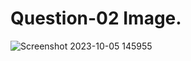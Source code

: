 # Question-02 Image.
![Screenshot 2023-10-05 145955](https://github.com/Khush0031/pw-skills-full-stack-web-dev-assignment-solution/assets/121889921/75a96331-5e96-4c13-b3f5-0fe8bba5e756)
